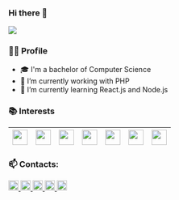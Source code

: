### Hi there 👋
![](https://komarev.com/ghpvc/?username=wellysonvie&color=green)
<!--
**wellysonvie/wellysonvie** is a ✨ _special_ ✨ repository because its `README.md` (this file) appears on your GitHub profile.
-->
### 👨‍💻 Profile
- 🎓 I'm a bachelor of Computer Science
- 🔭 I’m currently working with PHP
- 🌱 I’m currently learning React.js and Node.js

### 📚 Interests

|<img src="https://devicon.dev/devicon.git/icons/html5/html5-original-wordmark.svg" width="30"> |<img src="https://devicon.dev/devicon.git/icons/css3/css3-original-wordmark.svg" width="30"> |<img src="https://devicon.dev/devicon.git/icons/javascript/javascript-original.svg" width="30"> |<img src="https://devicon.dev/devicon.git/icons/react/react-original-wordmark.svg" width="30"> |<img src="https://devicon.dev/devicon.git/icons/nodejs/nodejs-original.svg" width="30"> |<img src="https://devicon.dev/devicon.git/icons/php/php-original.svg" width="30">|<img src="https://devicon.dev/devicon.git/icons/laravel/laravel-plain-wordmark.svg" width="30">|
|:---:|:---:|:---:|:---:|:---:|:---:|:---:|

### 📫 Contacts:

<p>
	<a target="_blank" href="https://www.linkedin.com/in/wellyson-vieira-b0651b178">
		<img src="https://www.flaticon.com/svg/static/icons/svg/145/145807.svg" width="20">
	</a>
	<a target="_blank" href="mailto:wellysonvie@gmail.com">
    		<img src="https://www.flaticon.com/svg/static/icons/svg/732/732200.svg" width="20">
  	</a>
  	<a target="_blank" href="https://www.facebook.com/wellyson.fla">
		<img src="https://www.flaticon.com/svg/static/icons/svg/145/145802.svg" width="20">
	</a>
	<a target="_blank" href="https://www.instagram.com/wellyson.vie">
		<img src="https://www.flaticon.com/svg/static/icons/svg/145/145805.svg" width="20">
	</a>
	<a target="_blank" href="https://twitter.com/wellysonvie">
		<img src="https://www.flaticon.com/svg/static/icons/svg/145/145812.svg" width="20">
	</a>
</p>

<!--
![Kshitij's github stats](https://github-readme-stats.vercel.app/api?username=wellysonvie&hide=contribs,prs&show_icons=true&hide_border=true&title_color=000)
![Top Langs](https://github-readme-stats.vercel.app/api/top-langs/?username=wellysonvie&layout=compact&hide_border=true)
-->

